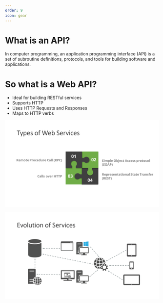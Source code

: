 ```yaml
---
order: 9
icon: gear
---
```

# What is an API?

In computer programming, an application programming interface (API) is a set of subroutine definitions, protocols, and tools for building software and applications.

# So what is a Web API?

* Ideal for building RESTful services
* Supports HTTP
* Uses HTTP Requests and Responses
* Maps to HTTP verbs

![](what-is-a-web-api/TypeOfWebServices.png)

![](what-is-a-web-api/EvolutionOfServices.png)
